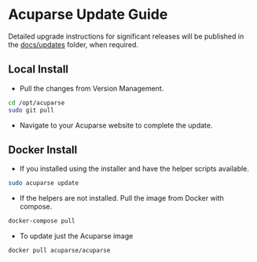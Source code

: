 # Acuparse Update Guide

Detailed upgrade instructions for significant releases will be published in
the [docs/updates](https://docs.acuparse.com/#version-updates) folder, when required.

## Local Install

- Pull the changes from Version Management.

```bash
cd /opt/acuparse
sudo git pull
```

- Navigate to your Acuparse website to complete the update.

## Docker Install

- If you installed using the installer and have the helper scripts available.

```bash
sudo acuparse update
```

- If the helpers are not installed. Pull the image from Docker with compose.

```bash
docker-compose pull
```

- To update just the Acuparse image

```bash
docker pull acuparse/acuparse
```

